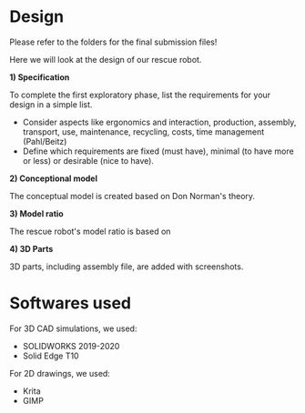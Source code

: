 # Design

Please refer to the folders for the final submission files!

Here we will look at the design of our rescue robot.

**1) Specification**

To complete the first exploratory phase, list the requirements for
your design in a simple list.
- Consider aspects like ergonomics and interaction, production,
assembly, transport, use, maintenance, recycling, costs, time
management (Pahl/Beitz)
- Define which requirements are fixed (must have), minimal (to
have more or less) or desirable (nice to have).

**2) Conceptional model**

The conceptual model is created based on Don Norman's theory.

**3) Model ratio**

The rescue robot's model ratio is based on 

**4) 3D Parts**

3D parts, including assembly file, are added with screenshots.

# Softwares used

For 3D CAD simulations, we used:

- SOLIDWORKS 2019-2020
- Solid Edge T10

For 2D drawings, we used:

- Krita
- GIMP
